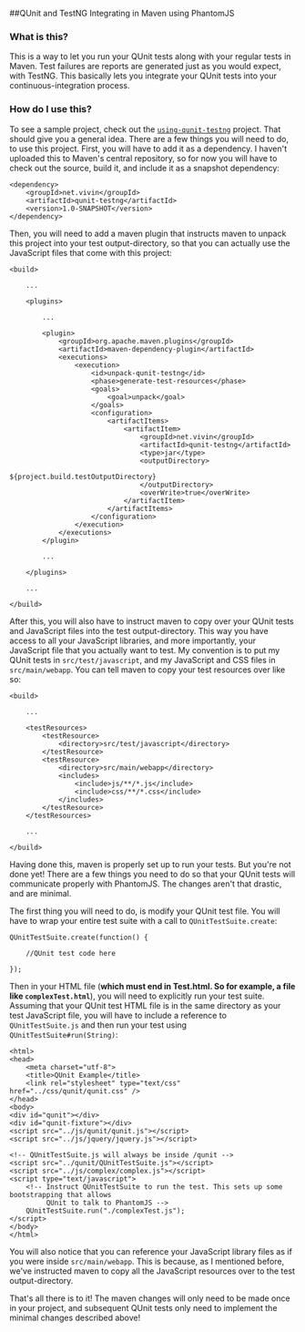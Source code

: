 ##QUnit and TestNG Integrating in Maven using PhantomJS

### What is this?

This is a way to let you run your QUnit tests along with your regular tests in Maven. Test failures are reports are generated just as you would expect, with TestNG. This basically lets you integrate your QUnit tests into your continuous-integration process.

### How do I use this?

To see a sample project, check out the [`using-qunit-testng`](https://github.com/vivin/using-qunit-testng) project. That should give you a general idea. There are a few things you will need to do, to use this project. First, you will have to add it as a dependency. I haven't uploaded this to Maven's central repository, so for now you will have to check out the source, build it, and include it as a snapshot dependency:

    <dependency>
        <groupId>net.vivin</groupId>
        <artifactId>qunit-testng</artifactId>
        <version>1.0-SNAPSHOT</version>
    </dependency>

Then, you will need to add a maven plugin that instructs maven to unpack this project into your test output-directory, so that you can actually use the JavaScript files that come with this project:

    <build>

        ...

        <plugins>

            ...

            <plugin>
                <groupId>org.apache.maven.plugins</groupId>
                <artifactId>maven-dependency-plugin</artifactId>
                <executions>
                    <execution>
                        <id>unpack-qunit-testng</id>
                        <phase>generate-test-resources</phase>
                        <goals>
                            <goal>unpack</goal>
                        </goals>
                        <configuration>
                            <artifactItems>
                                <artifactItem>
                                    <groupId>net.vivin</groupId>
                                    <artifactId>qunit-testng</artifactId>
                                    <type>jar</type>
                                    <outputDirectory>
                                        ${project.build.testOutputDirectory}
                                    </outputDirectory>
                                    <overWrite>true</overWrite>
                                </artifactItem>
                            </artifactItems>
                        </configuration>
                    </execution>
                </executions>
            </plugin>

            ...

        </plugins>

        ...

    </build>

After this, you will also have to instruct maven to copy over your QUnit tests and JavaScript files into the test output-directory. This way you have access to all your JavaScript libraries, and more importantly, your JavaScript file that you actually want to test. My convention is to put my QUnit tests in `src/test/javascript`, and my JavaScript and CSS files in `src/main/webapp`. You can tell maven to copy your test resources over like so:

    <build>

        ...

        <testResources>
            <testResource>
                <directory>src/test/javascript</directory>
            </testResource>
            <testResource>
                <directory>src/main/webapp</directory>
                <includes>
                    <include>js/**/*.js</include>
                    <include>css/**/*.css</include>
                </includes>
            </testResource>
        </testResources>

        ...

    </build>

Having done this, maven is properly set up to run your tests. But you're not done yet! There are a few things you need to do so that your QUnit tests will communicate properly with PhantomJS. The changes aren't that drastic, and are minimal.

The first thing you will need to do, is modify your QUnit test file. You will have to wrap your entire test suite with a call to `QUnitTestSuite.create`:

    QUnitTestSuite.create(function() {

        //QUnit test code here

    });

Then in your HTML file (**which must end in Test.html. So for example, a file like `complexTest.html`**), you will need to explicitly run your test suite. Assuming that your QUnit test HTML file is in the same directory as your test JavaScript file, you will have to include a reference to `QUnitTestSuite.js` and then run your test using `QUnitTestSuite#run(String)`: 

    <html>
    <head>
        <meta charset="utf-8">
        <title>QUnit Example</title>
        <link rel="stylesheet" type="text/css" href="../css/qunit/qunit.css" />
    </head>
    <body>
    <div id="qunit"></div>
    <div id="qunit-fixture"></div>
    <script src="../js/qunit/qunit.js"></script>
    <script src="../js/jquery/jquery.js"></script>

    <!-- QUnitTestSuite.js will always be inside /qunit -->
    <script src="../qunit/QUnitTestSuite.js"></script>
    <script src="../js/complex/complex.js"></script>
    <script type="text/javascript">
        <!-- Instruct QUnitTestSuite to run the test. This sets up some bootstrapping that allows 
             QUnit to talk to PhantomJS -->
        QUnitTestSuite.run("./complexTest.js");
    </script>
    </body>
    </html>

You will also notice that you can reference your JavaScript library files as if you were inside `src/main/webapp`. This is because, as I mentioned before, we've instructed maven to copy all the JavaScript resources over to the test output-directory.

That's all there is to it! The maven changes will only need to be made once in your project, and subsequent QUnit tests only need to implement the minimal changes described above!
